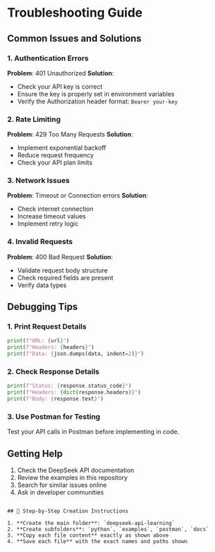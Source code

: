 # Troubleshooting Guide

## Common Issues and Solutions

### 1. Authentication Errors
**Problem**: 401 Unauthorized
**Solution**: 
- Check your API key is correct
- Ensure the key is properly set in environment variables
- Verify the Authorization header format: `Bearer your-key`

### 2. Rate Limiting
**Problem**: 429 Too Many Requests
**Solution**:
- Implement exponential backoff
- Reduce request frequency
- Check your API plan limits

### 3. Network Issues
**Problem**: Timeout or Connection errors
**Solution**:
- Check internet connection
- Increase timeout values
- Implement retry logic

### 4. Invalid Requests
**Problem**: 400 Bad Request
**Solution**:
- Validate request body structure
- Check required fields are present
- Verify data types

## Debugging Tips

### 1. Print Request Details
```python
print(f"URL: {url}")
print(f"Headers: {headers}")
print(f"Data: {json.dumps(data, indent=2)}")
```

### 2. Check Response Details
```python
print(f"Status: {response.status_code}")
print(f"Headers: {dict(response.headers)}")
print(f"Body: {response.text}")
```

### 3. Use Postman for Testing
Test your API calls in Postman before implementing in code.

## Getting Help

1. Check the DeepSeek API documentation
2. Review the examples in this repository
3. Search for similar issues online
4. Ask in developer communities
```

## 🚀 Step-by-Step Creation Instructions

1. **Create the main folder**: `deepseek-api-learning`
2. **Create subfolders**: `python`, `examples`, `postman`, `docs`
3. **Copy each file content** exactly as shown above
4. **Save each file** with the exact names and paths shown
